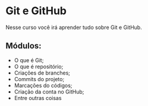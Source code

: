 # Git e GitHub

Nesse curso você irá aprender tudo sobre Git e GitHub.

## Módulos:

- O que é Git;
- O que é repositório;
- Criações de branches;
- Commits do projeto;
- Marcações do códigos;
- Criação da conta no GitHub;
- Entre outras coisas
